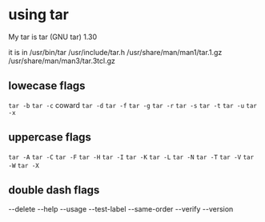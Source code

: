 # using tar

My tar is tar (GNU tar) 1.30

it is in /usr/bin/tar /usr/include/tar.h /usr/share/man/man1/tar.1.gz /usr/share/man/man3/tar.3tcl.gz

## lowecase flags

`tar -b`
`tar -c` coward
`tar -d`
`tar -f`
`tar -g`
`tar -r`
`tar -s`
`tar -t`
`tar -u`
`tar -x`

## uppercase flags

`tar -A`
`tar -C`
`tar -F`
`tar -H`
`tar -I`
`tar -K`
`tar -L`
`tar -N`
`tar -T`
`tar -V`
`tar -W`
`tar -X`

## double dash flags

--delete
--help
--usage
--test-label
--same-order
--verify
--version